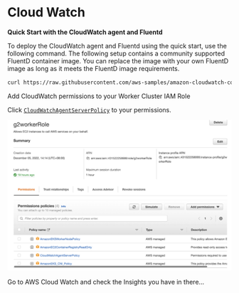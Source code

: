 # Cloud Watch

****Quick Start with the CloudWatch agent and Fluentd****

To deploy the CloudWatch agent and Fluentd using the quick start, use the following command. The following setup contains a community supported FluentD container image. You can replace the image with your own FluentD image as long as it meets the FluentD image requirements.

```bash
curl https://raw.githubusercontent.com/aws-samples/amazon-cloudwatch-container-insights/latest/k8s-deployment-manifest-templates/deployment-mode/daemonset/container-insights-monitoring/quickstart/cwagent-fluentd-quickstart.yaml | sed "s/{{cluster_name}}/cluster-name/;s/{{region_name}}/cluster-region/" | kubectl apply -f -
```

Add CloudWatch permissions to your Worker Cluster IAM Role

Click [`CloudWatchAgentServerPolicy`](https://us-east-1.console.aws.amazon.com/iam/home#/policies/arn:aws:iam::aws:policy/CloudWatchAgentServerPolicy) to your permissions.

![Untitled](/Monitoring/images/4%20ACW.png)

Go to AWS Cloud Watch and check the Insights you have in there…